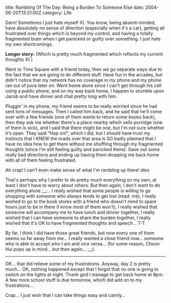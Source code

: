 title: Rambling Of The Day: Being a Burden To Someone Else
date: 2004-06-20T13:21:00Z
category: Life

Darn! Sometimes I just hate myself X(. You know, being absent-minded, have absolutely no sense of direction (especially when it's a car), getting all frustrated over things which is beyond my control, and having a totally fragmented brain when I get panicked or guilty over something. I just hate my own shortcomings.

**Longer story:** (Which is pretty much fragmented which reflects my current thoughts X( )

Went to Time Square with a friend today, then we go separate ways due to the fact that we are going to do different stuff. Have fun in the arcades, but didn't notice that my network has no coverage in my phone and my phone ran out of juice later on. Went home alone since I can't get through his cell using a public phone, and on my way back home, I happen to stumble upon Jacob and have dinner and chat pretty long with him.

Pluggin' in my phone, my friend seems to be really worried since he had sent tons of messages. Then I called him back, and he said that he'll come over with a few friends (one of them wants to return some books back), then they ask me whether there's a place nearby which sells porridge (one of them is sick), and I said that there might be one, but I'm not sure whether it's open. They said "Hop on!", which I did, but I should have trust my instincts that I KNEW the roads over that area is SO badly planned that I have no idea how to get there without me shuffling through my fragmented thoughts (since I'm still feeling guilty and panicked there). Gave out some really bad directions and ending up having them dropping me back home with all of them feeling frustrated.

Ah crap! I can't even make sense of what I'm rambling up there! *dies*

That's perhaps why I prefer to do pretty much everything on my own, at least I don't have to worry about others. But then again, I don't want to do everything alone ;\_;… I really wished that some people is willing to go shopping with someone who always tends to get lost (read: me), I really wished to go to the book stores with a friend who doesn't mind to spare hours just to be in there (I know most of them won't), I really wished that someone will accompany me to have lunch and dinner together, I really wished that I can have someone to share the burden together, I really wished that it's OK to have fragmented thoughts and speech… T-T

By far, I think I did have those great friends, but now every one of them seems so far away from me… I really wanted a close friend now… someone who is able to accept who I am and vice versa… (for some reason, Choon Hui pops up in mind… but then again… ;\_;).

---
OK… that did relieve some of my frustrations. Anyway, day 2 is pretty much… OK, nothing happened except that I forgot that no one is going to switch on the lights at night. Thank god I manage to get back home at 8pm. A few more school stuff is due tomorrow, which did add on to my frustrations…

Crap… I just wish that I can take things easy and calmly…
